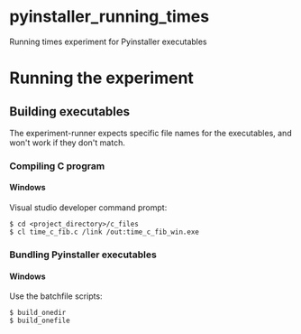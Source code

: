 # pyinstaller_running_times
Running times experiment for Pyinstaller executables

# Running the experiment

## Building executables
  The experiment-runner expects specific file names for the executables, and won't work if they don't match. 
### Compiling C program

#### Windows
Visual studio developer command prompt:

    $ cd <project_directory>/c_files
    $ cl time_c_fib.c /link /out:time_c_fib_win.exe

### Bundling Pyinstaller executables

#### Windows
Use the batchfile scripts:

    $ build_onedir
    $ build_onefile
